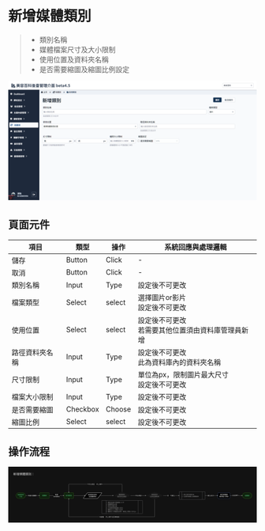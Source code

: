 # 新增媒體類別
> - 類別名稱
> - 媒體檔案尺寸及大小限制
> - 使用位置及資料夾名稱
> - 是否需要縮圖及縮圖比例設定

![畫面示意](asset/add-mediafolder.png)


## 頁面元件
| 項目 | 類型 | 操作 | 系統回應與處理邏輯 |
| --- | --- | --- | --- |
| 儲存 | Button | Click | - |
| 取消 | Button | Click | - |
| 類別名稱 | Input | Type | 設定後不可更改 |
| 檔案類型 | Select | select | 選擇圖片or影片<br>設定後不可更改 |
| 使用位置 | Select | select | 設定後不可更改<br>若需要其他位置須由資料庫管理員新增 |
| 路徑資料夾名稱 | Input | Type | 設定後不可更改<br>此為資料庫內的資料夾名稱 |
| 尺寸限制 | Input | Type | 單位為px，限制圖片最大尺寸<br>設定後不可更改 |
| 檔案大小限制 | Input | Type | 設定後不可更改 |
| 是否需要縮圖 | Checkbox | Choose | 設定後不可更改 |
| 縮圖比例 | Select | select | 設定後不可更改 |


## 操作流程

![新增媒體類別](asset/add-mediafolder-flow.png)

